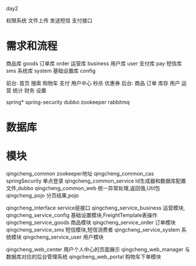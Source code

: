 

day2



权限系统
文件上传
发送短信
支付接口



# 需求和流程

商品库 goods
订单库 order
运营库 business
用户库 user
支付库 pay
短信库 sms
系统库 system
基础设置库 config


前台: 首页 搜索 购物车 支付 用户中心 秒杀 优惠券
后台: 商品 订单 库存 用户 运营 统计 财务 设置


spring*
spring-security
dubbo zookeeper rabbitmq



# 数据库





# 模块

qingcheng_common
  zookeeper地址
qingcheng_common_cas
  springSecurity 单点登录
qingcheng_common_service
  Id生成器和数据库配置文件,dubbo
qingcheng_common_web
  统一异常处理,返回值,Util包
qingcheng_pojo
  分页结果,pojo

qingcheng_interface
  service层接口
qingcheng_service_business
  运营模块,
qingcheng_service_config
  基础设置模块,FreightTemplate表操作
qingcheng_service_goods
  商品模块
qingcheng_service_order
  订单模块
qingcheng_service_sms
  短信模块,短信消费者
qingcheng_service_system
  系统模块
qingcheng_service_user
  用户模块

qingcheng_web_center
  用户个人中心的页面展示
qingcheng_web_manager
  与数据库对应的后台管理系统
qingcheng_web_portal
  购物车下单模块
